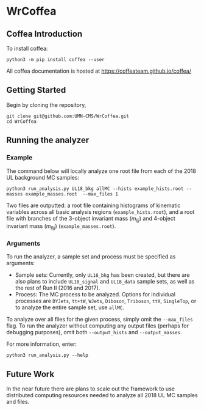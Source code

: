 # WrCoffea

## Coffea Introduction
To install coffea:
```
python3 -m pip install coffea --user
```
All coffea documentation is hosted at https://coffeateam.github.io/coffea/
## Getting Started
Begin by cloning the repository,
```
git clone git@github.com:UMN-CMS/WrCoffea.git
cd WrCoffea
```
## Running the analyzer
### Example
The command below will locally analyze one root file from each of the 2018 UL background MC samples:
```
python3 run_analysis.py UL18_bkg allMC --hists example_hists.root --masses example_masses.root  --max_files 1
```
Two files are outputted: a root file containing histograms of kinematic variables across all basic analysis regions (`example_hists.root`), and a root file with branches of the 3-object invariant mass ($m_{ljj}$) and 4-object invariant mass ($m_{lljj}$) (`example_masses.root`).

### Arguments
To run the analyzer, a sample set and process must be specified as arguments:

 - Sample sets: Currently, only `UL18_bkg` has been created, but there are also plans to include `UL18_signal` and `UL18_data` sample sets, as well as the rest of Run II (2016 and 2017).
 - Process: The MC process to be analyzed. Options for individual processes are `DYJets`, `tt+tW`, `WJets`, `Diboson`, `Triboson`, `ttX`, `SingleTop`, or to analyze the entire sample set, use `allMC`.

To analyze over all files for the given process, simply omit the `--max_files` flag. To run the analyzer without computing any output files (perhaps for debugging purposes), omit both `--output_hists` and `--output_masses`.

For more information, enter:
```
python3 run_analysis.py --help
```

## Future Work
In the near future there are plans to scale out the framework to use distributed computing resources needed to analyze all 2018 UL MC samples and files.
